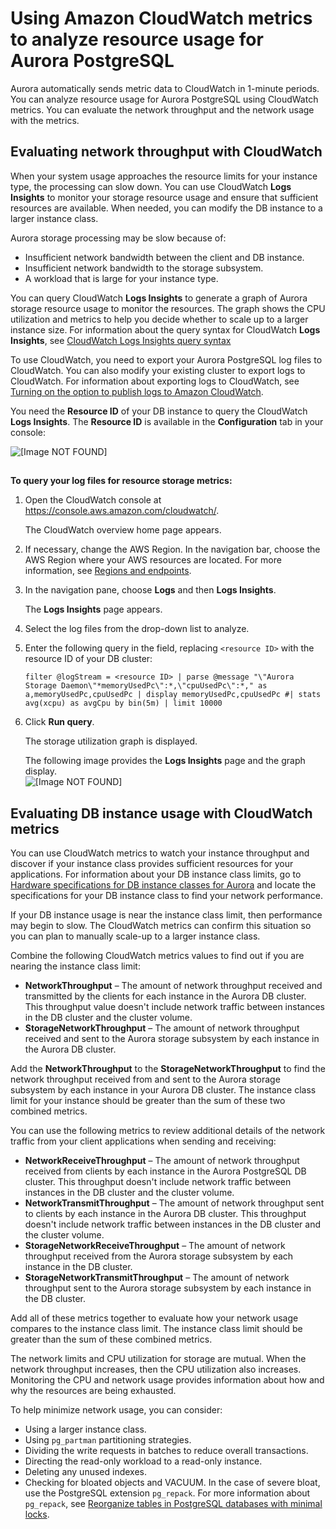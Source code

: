 # Using Amazon CloudWatch metrics to analyze resource usage for Aurora PostgreSQL<a name="AuroraPostgreSQL_AnayzeResourceUsage"></a>

Aurora automatically sends metric data to CloudWatch in 1\-minute periods\. You can analyze resource usage for Aurora PostgreSQL using CloudWatch metrics\. You can evaluate the network throughput and the network usage with the metrics\. 

## Evaluating network throughput with CloudWatch<a name="AuroraPostgreSQL_AnayzeResourceUsage.EvaluateNetworkThroughput"></a>

When your system usage approaches the resource limits for your instance type, the processing can slow down\. You can use CloudWatch **Logs Insights** to monitor your storage resource usage and ensure that sufficient resources are available\. When needed, you can modify the DB instance to a larger instance class\. 

 Aurora storage processing may be slow because of:
+ Insufficient network bandwidth between the client and DB instance\.
+ Insufficient network bandwidth to the storage subsystem\.
+ A workload that is large for your instance type\.

You can query CloudWatch **Logs Insights** to generate a graph of Aurora storage resource usage to monitor the resources\. The graph shows the CPU utilization and metrics to help you decide whether to scale up to a larger instance size\. For information about the query syntax for CloudWatch **Logs Insights**, see [CloudWatch Logs Insights query syntax](https://docs.aws.amazon.com/AmazonCloudWatch/latest/logs/CWL_QuerySyntax.html) 

To use CloudWatch, you need to export your Aurora PostgreSQL log files to CloudWatch\. You can also modify your existing cluster to export logs to CloudWatch\. For information about exporting logs to CloudWatch, see [Turning on the option to publish logs to Amazon CloudWatch](AuroraPostgreSQL.CloudWatch.md#AuroraPostgreSQL.CloudWatch.Publishing)\. 

You need the **Resource ID** of your DB instance to query the CloudWatch **Logs Insights**\. The **Resource ID** is available in the **Configuration** tab in your console: 

![\[Image NOT FOUND\]](http://docs.aws.amazon.com/AmazonRDS/latest/AuroraUserGuide/images/Aur_PG_resource_id.png)

## <a name="w260aac30c53c27b7"></a>

**To query your log files for resource storage metrics:**

1. Open the CloudWatch console at [https://console\.aws\.amazon\.com/cloudwatch/](https://console.aws.amazon.com/cloudwatch/)\.

   The CloudWatch overview home page appears\.

1. If necessary, change the AWS Region\. In the navigation bar, choose the AWS Region where your AWS resources are located\. For more information, see [Regions and endpoints](https://docs.aws.amazon.com/general/latest/gr/rande.html)\.

1. In the navigation pane, choose **Logs** and then **Logs Insights**\.

   The **Logs Insights** page appears\.

1. Select the log files from the drop\-down list to analyze\.

1. Enter the following query in the field, replacing `<resource ID>` with the resource ID of your DB cluster:

   `filter @logStream = <resource ID> | parse @message "\"Aurora Storage Daemon\"*memoryUsedPc\":*,\"cpuUsedPc\":*," as a,memoryUsedPc,cpuUsedPc | display memoryUsedPc,cpuUsedPc #| stats avg(xcpu) as avgCpu by bin(5m) | limit 10000`

1. Click **Run query**\.

   The storage utilization graph is displayed\.

   The following image provides the **Logs Insights** page and the graph display\.  
![\[Image NOT FOUND\]](http://docs.aws.amazon.com/AmazonRDS/latest/AuroraUserGuide/images/AurPG-CW-LogsInsights.png)

## Evaluating DB instance usage with CloudWatch metrics<a name="AuroraPostgreSQL_AnayzeResourceUsage.EvaluateInstanceUsage"></a>

You can use CloudWatch metrics to watch your instance throughput and discover if your instance class provides sufficient resources for your applications\. For information about your DB instance class limits, go to [Hardware specifications for DB instance classes for Aurora](Concepts.DBInstanceClass.md#Concepts.DBInstanceClass.Summary) and locate the specifications for your DB instance class to find your network performance\.

If your DB instance usage is near the instance class limit, then performance may begin to slow\. The CloudWatch metrics can confirm this situation so you can plan to manually scale\-up to a larger instance class\. 

Combine the following CloudWatch metrics values to find out if you are nearing the instance class limit:
+ **NetworkThroughput** – The amount of network throughput received and transmitted by the clients for each instance in the Aurora DB cluster\. This throughput value doesn't include network traffic between instances in the DB cluster and the cluster volume\. 
+ **StorageNetworkThroughput** – The amount of network throughput received and sent to the Aurora storage subsystem by each instance in the Aurora DB cluster\. 

Add the **NetworkThroughput** to the **StorageNetworkThroughput** to find the network throughput received from and sent to the Aurora storage subsystem by each instance in your Aurora DB cluster\. The instance class limit for your instance should be greater than the sum of these two combined metrics\.  

 You can use the following metrics to review additional details of the network traffic from your client applications when sending and receiving:
+ **NetworkReceiveThroughput** – The amount of network throughput received from clients by each instance in the Aurora PostgreSQL DB cluster\. This throughput doesn't include network traffic between instances in the DB cluster and the cluster volume\.
+ **NetworkTransmitThroughput** – The amount of network throughput sent to clients by each instance in the Aurora DB cluster\. This throughput doesn't include network traffic between instances in the DB cluster and the cluster volume\.
+ **StorageNetworkReceiveThroughput** – The amount of network throughput received from the Aurora storage subsystem by each instance in the DB cluster\.
+ **StorageNetworkTransmitThroughput** – The amount of network throughput sent to the Aurora storage subsystem by each instance in the DB cluster\.

Add all of these metrics together to evaluate how your network usage compares to the instance class limit\. The instance class limit should be greater than the sum of these combined metrics\.

The network limits and CPU utilization for storage are mutual\. When the network throughput increases, then the CPU utilization also increases\. Monitoring the CPU and network usage provides information about how and why the resources are being exhausted\.

To help minimize network usage, you can consider:
+ Using a larger instance class\.
+ Using `pg_partman` partitioning strategies\.
+ Dividing the write requests in batches to reduce overall transactions\.
+ Directing the read\-only workload to a read\-only instance\.
+ Deleting any unused indexes\.
+ Checking for bloated objects and VACUUM\. In the case of severe bloat, use the PostgreSQL extension `pg_repack`\. For more information about `pg_repack`, see [Reorganize tables in PostgreSQL databases with minimal locks](https://reorg.github.io/pg_repack/)\.